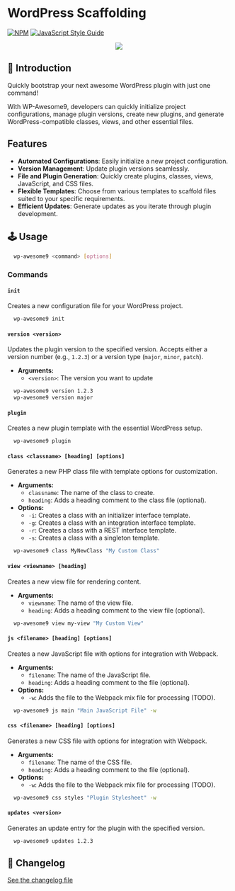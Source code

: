 # WordPress Scaffolding

[![NPM](https://img.shields.io/npm/v/wp-awesome9.svg)](https://www.npmjs.com/package/wp-awesome9) [![JavaScript Style Guide](https://img.shields.io/badge/code_style-standard-brightgreen.svg)](https://standardjs.com)

<p align="center">
	<img src="https://img.icons8.com/nolan/256/wordpress.png"/>
</p>

## 📃 Introduction

Quickly bootstrap your next awesome WordPress plugin with just one command!

With WP-Awesome9, developers can quickly initialize project configurations, manage plugin versions, create new plugins, and generate WordPress-compatible classes, views, and other essential files.

##  Features
- **Automated Configurations**: Easily initialize a new project configuration.
- **Version Management**: Update plugin versions seamlessly.
- **File and Plugin Generation**: Quickly create plugins, classes, views, JavaScript, and CSS files.
- **Flexible Templates**: Choose from various templates to scaffold files suited to your specific requirements.
- **Efficient Updates**: Generate updates as you iterate through plugin development.

## 🕹 Usage

```bash
  wp-awesome9 <command> [options]
```

### Commands

#### `init`
Creates a new configuration file for your WordPress project.

```bash
  wp-awesome9 init
```

#### `version <version>`
Updates the plugin version to the specified version. Accepts either a version number (e.g., `1.2.3`) or a version type (`major`, `minor`, `patch`).

- **Arguments:**
  - `<version>`: The version you want to update

```bash
  wp-awesome9 version 1.2.3
  wp-awesome9 version major
```

#### `plugin`
Creates a new plugin template with the essential WordPress setup.

```bash
  wp-awesome9 plugin
```

#### `class <classname> [heading] [options]`
Generates a new PHP class file with template options for customization.

- **Arguments:**
  - `classname`: The name of the class to create.
  - `heading`: Adds a heading comment to the class file (optional).
- **Options:**
  - `-i`: Creates a class with an initializer interface template.
  - `-g`: Creates a class with an integration interface template.
  - `-r`: Creates a class with a REST interface template.
  - `-s`: Creates a class with a singleton template.

```bash
  wp-awesome9 class MyNewClass "My Custom Class"
```

#### `view <viewname> [heading]`
Creates a new view file for rendering content.
- **Arguments:**
  - `viewname`: The name of the view file.
  - `heading`: Adds a heading comment to the view file (optional).

```bash
  wp-awesome9 view my-view "My Custom View"
```

#### `js <filename> [heading] [options]`
Creates a new JavaScript file with options for integration with Webpack.

- **Arguments:**
  - `filename`: The name of the JavaScript file.
  - `heading`: Adds a heading comment to the file (optional).
- **Options:**
  - `-w`: Adds the file to the Webpack mix file for processing (TODO).

```bash
  wp-awesome9 js main "Main JavaScript File" -w
```

#### `css <filename> [heading] [options]`
Generates a new CSS file with options for integration with Webpack.

- **Arguments:**
  - `filename`: The name of the CSS file.
  - `heading`: Adds a heading comment to the file (optional).
- **Options:**
  - `-w`: Adds the file to the Webpack mix file for processing (TODO).

```bash
  wp-awesome9 css styles "Plugin Stylesheet" -w
```

#### `updates <version>`
Generates an update entry for the plugin with the specified version.

```bash
  wp-awesome9 updates 1.2.3
```

## 📖 Changelog

[See the changelog file](./CHANGELOG.md)
